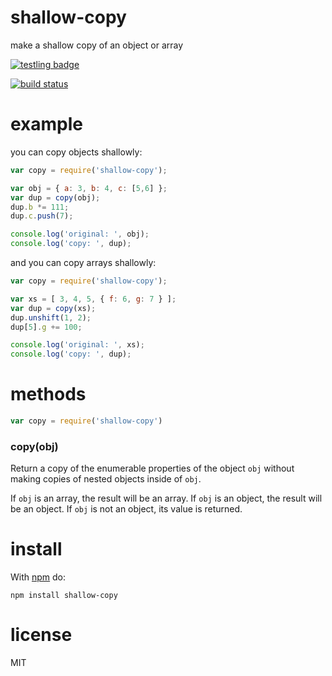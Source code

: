 # shallow-copy

make a shallow copy of an object or array

[![testling badge](https://ci.testling.com/substack/shallow-copy.png)](https://ci.testling.com/substack/shallow-copy)

[![build status](https://secure.travis-ci.org/substack/shallow-copy.png)](http://travis-ci.org/substack/shallow-copy)

# example

you can copy objects shallowly:

``` js
var copy = require('shallow-copy');

var obj = { a: 3, b: 4, c: [5,6] };
var dup = copy(obj);
dup.b *= 111;
dup.c.push(7);

console.log('original: ', obj);
console.log('copy: ', dup);
```

and you can copy arrays shallowly:

``` js
var copy = require('shallow-copy');

var xs = [ 3, 4, 5, { f: 6, g: 7 } ];
var dup = copy(xs);
dup.unshift(1, 2);
dup[5].g += 100;

console.log('original: ', xs);
console.log('copy: ', dup);
```

# methods

``` js
var copy = require('shallow-copy')
```

###  copy(obj)

Return a copy of the enumerable properties of the object `obj` without making
copies of nested objects inside of `obj`.

If `obj` is an array, the result will be an array.
If `obj` is an object, the result will be an object.
If `obj` is not an object, its value is returned.

# install

With [npm](https://npmjs.org) do:

```
npm install shallow-copy
```

# license

MIT
